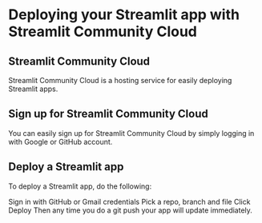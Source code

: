 # Deploying your Streamlit app with Streamlit Community Cloud

## Streamlit Community Cloud
Streamlit Community Cloud is a hosting service for easily deploying Streamlit apps.

## Sign up for Streamlit Community Cloud
You can easily sign up for Streamlit Community Cloud by simply logging in with Google or GitHub account.

## Deploy a Streamlit app
To deploy a Streamlit app, do the following:

Sign in with GitHub or Gmail credentials
Pick a repo, branch and file
Click Deploy
Then any time you do a git push your app will update immediately.